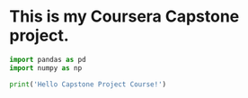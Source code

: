 # This is my Coursera Capstone project.
```python
import pandas as pd
import numpy as np
```

```python
print('Hello Capstone Project Course!')
```
